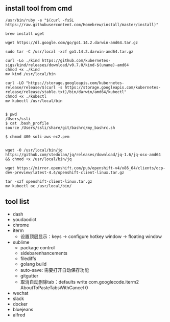
## install tool from cmd

```
/usr/bin/ruby -e "$(curl -fsSL https://raw.githubusercontent.com/Homebrew/install/master/install)"

brew install wget

wget https://dl.google.com/go/go1.14.2.darwin-amd64.tar.gz

sudo tar -C /usr/local -xzf go1.14.2.darwin-amd64.tar.gz

curl -Lo ./kind https://github.com/kubernetes-sigs/kind/releases/download/v0.7.0/kind-$(uname)-amd64
chmod +x ./kind
mv kind /usr/local/bin

curl -LO "https://storage.googleapis.com/kubernetes-release/release/$(curl -s https://storage.googleapis.com/kubernetes-release/release/stable.txt)/bin/darwin/amd64/kubectl"
chmod +x ./kubectl
mv kubectl /usr/local/bin


$ pwd
/Users/ssli
$ cat .bash_profile
source /Users/ssli/share/git/bashrc/my_bashrc.sh

$ chmod 400 soli-aws-ec2.pem


wget -O /usr/local/bin/jq https://github.com/stedolan/jq/releases/download/jq-1.6/jq-osx-amd64 && chmod +x /usr/local/bin/jq

wget https://mirror.openshift.com/pub/openshift-v4/x86_64/clients/ocp-dev-preview/latest-4.4/openshift-client-linux.tar.gz

tar -xzf openshift-client-linux.tar.gz
mv kubectl oc /usr/local/bin/
```

## tool list

- dash
- youdaodict
- chrome
- iterm
	- 设置顶层显示：keys -> configure hotkey window -> floating window
- sublime
	- package control
	- sidebarenhancements
	- filediffs
	- golang build
	- auto-save: 需要打开自动保存功能
	- gitgutter
	- 取消自动删除tab：defaults write com.googlecode.iterm2 AboutToPasteTabsWithCancel 0
- wechat
- slack
- docker
- bluejeans
- alfred


